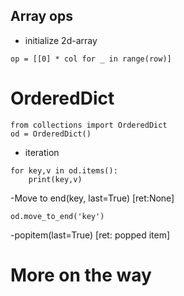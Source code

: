 ## Array ops
- initialize 2d-array
```
op = [[0] * col for _ in range(row)]
```
# OrderedDict
```
from collections import OrderedDict
od = OrderedDict()
```
- iteration
```
for key,v in od.items():
    print(key,v)
```
-Move to end(key, last=True)  \[ret:None\]
```
od.move_to_end('key')
```
-popitem(last=True)  \[ret: popped item\]



# More on the way

